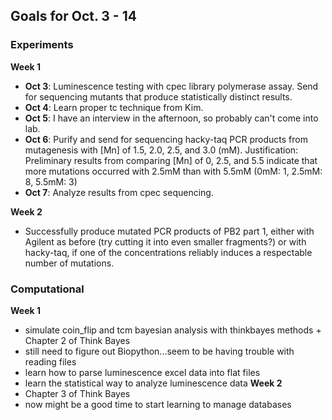 ## Goals for Oct. 3 - 14

### Experiments
**Week 1**
- **Oct 3**: Luminescence testing with cpec library polymerase assay. Send for sequencing mutants that produce statistically distinct results.
- **Oct 4**: Learn proper tc technique from Kim.
- **Oct 5**: I have an interview in the afternoon, so probably can't come into lab.
- **Oct 6**: Purify and send for sequencing hacky-taq PCR products from mutagenesis with [Mn] of 1.5, 2.0, 2.5, and 3.0 (mM).
Justification: Preliminary results from comparing [Mn] of 0, 2.5, and 5.5 indicate that more mutations occurred with 2.5mM than with 5.5mM (0mM: 1, 2.5mM: 8, 5.5mM: 3)
- **Oct 7**: Analyze results from cpec sequencing.

**Week 2**
- Successfully produce mutated PCR products of PB2 part 1, either with Agilent as before (try cutting it into even smaller fragments?) or with hacky-taq, if one of the concentrations reliably induces a respectable number of mutations.


### Computational
**Week 1**
- simulate coin_flip and tcm bayesian analysis with thinkbayes methods + Chapter 2 of Think Bayes
- still need to figure out Biopython...seem to be having trouble with reading files
- learn how to parse luminescence excel data into flat files
- learn the statistical way to analyze luminescence data
**Week 2**
- Chapter 3 of Think Bayes
- now might be a good time to start learning to manage databases
